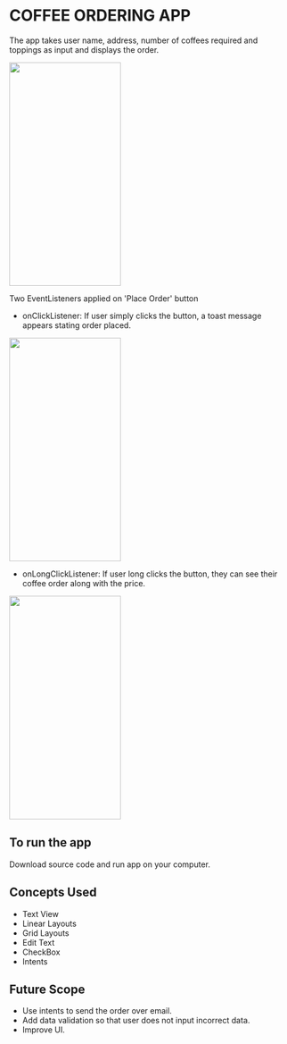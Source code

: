 # COFFEE ORDERING APP

The app takes user name, address, number of coffees required and toppings as input and displays the order.

<img src="https://user-images.githubusercontent.com/43422407/95093780-c3433980-0746-11eb-8195-01a2303387e4.jpeg" height="400" width="200" />

Two EventListeners applied on 'Place Order' button
- onClickListener: If user simply clicks the button, a toast message appears stating order placed.

<img src="https://user-images.githubusercontent.com/43422407/95093545-87a86f80-0746-11eb-9032-8b3c8c9c4a11.jpeg" height="400" width="200" />

- onLongClickListener: If user long clicks the button, they can see their coffee order along with the price.

<img src="https://user-images.githubusercontent.com/43422407/95095849-32219200-0749-11eb-9ab2-b41f185c7512.jpeg" height="400" width="200" />

## To run the app
Download source code and run app on your computer.

## Concepts Used
- Text View
- Linear Layouts
- Grid Layouts
- Edit Text
- CheckBox
- Intents

## Future Scope
- Use intents to send the order over email.
- Add data validation so that user does not input incorrect data.
- Improve UI.
